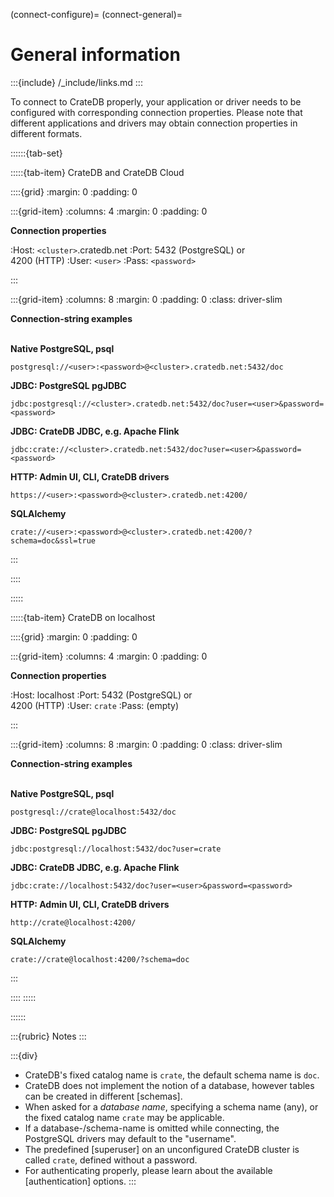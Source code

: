 (connect-configure)=
(connect-general)=
# General information

:::{include} /_include/links.md
:::

To connect to CrateDB properly, your application or driver needs to be
configured with corresponding connection properties. Please note that different
applications and drivers may obtain connection properties in different formats.

<style>
/* Code blocks need to be slimmer */
.driver-slim div.highlight-default {
  margin-top: 0.2em;
}
.driver-slim pre {
  padding: 0.4em;
}
.driver-slim p {
  margin-bottom: 0;
}
</style>

::::::{tab-set}

:::::{tab-item} CrateDB and CrateDB Cloud

::::{grid}
:margin: 0
:padding: 0

:::{grid-item}
:columns: 4
:margin: 0
:padding: 0

**Connection properties**

:Host: `<cluster>`.cratedb.net
:Port: 5432 (PostgreSQL) or<br>4200 (HTTP)
:User: `<user>`
:Pass: `<password>`

:::

:::{grid-item}
:columns: 8
:margin: 0
:padding: 0
:class: driver-slim

**Connection-string examples**
<br><br>

**Native PostgreSQL, psql**
```text
postgresql://<user>:<password>@<cluster>.cratedb.net:5432/doc
```

**JDBC: PostgreSQL pgJDBC**
```text
jdbc:postgresql://<cluster>.cratedb.net:5432/doc?user=<user>&password=<password>
```

**JDBC: CrateDB JDBC, e.g. Apache Flink**
```text
jdbc:crate://<cluster>.cratedb.net:5432/doc?user=<user>&password=<password>
```

**HTTP: Admin UI, CLI, CrateDB drivers**
```text
https://<user>:<password>@<cluster>.cratedb.net:4200/
```

**SQLAlchemy**
```text
crate://<user>:<password>@<cluster>.cratedb.net:4200/?schema=doc&ssl=true
```

:::

::::

:::::

:::::{tab-item} CrateDB on localhost

::::{grid}
:margin: 0
:padding: 0

:::{grid-item}
:columns: 4
:margin: 0
:padding: 0

**Connection properties**

:Host: localhost
:Port: 5432 (PostgreSQL) or<br>4200 (HTTP)
:User: `crate`
:Pass: (empty)

:::

:::{grid-item}
:columns: 8
:margin: 0
:padding: 0
:class: driver-slim

**Connection-string examples**
<br><br>

**Native PostgreSQL, psql**
```
postgresql://crate@localhost:5432/doc
```

**JDBC: PostgreSQL pgJDBC**
```text
jdbc:postgresql://localhost:5432/doc?user=crate
```

**JDBC: CrateDB JDBC, e.g. Apache Flink**
```text
jdbc:crate://localhost:5432/doc?user=<user>&password=<password>
```

**HTTP: Admin UI, CLI, CrateDB drivers**
```text
http://crate@localhost:4200/
```

**SQLAlchemy**
```text
crate://crate@localhost:4200/?schema=doc
```

:::

::::
:::::

::::::


:::{rubric} Notes
:::

:::{div}
- CrateDB's fixed catalog name is `crate`, the default schema name is `doc`.
- CrateDB does not implement the notion of a database,
  however tables can be created in different [schemas].
- When asked for a *database name*, specifying a schema name (any),
  or the fixed catalog name `crate` may be applicable.
- If a database-/schema-name is omitted while connecting,
  the PostgreSQL drivers may default to the "username".
- The predefined [superuser] on an unconfigured CrateDB cluster is
  called `crate`, defined without a password.
- For authenticating properly, please learn about the available
  [authentication] options.
:::
